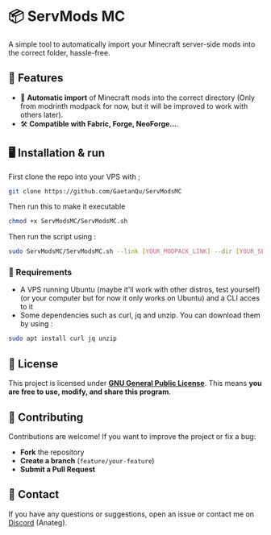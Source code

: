 # 📦 ServMods MC

A simple tool to automatically import your Minecraft server-side mods into the correct folder, hassle-free.

## 🚀 Features

- 📂 **Automatic import** of Minecraft mods into the correct directory (Only from modrinth modpack for now, but it will be improved to work with others later).
- 🛠️ **Compatible with Fabric, Forge, NeoForge...**.

## 🖥️ Installation & run
First clone the repo into your VPS with ;
```bash
git clone https://github.com/GaetanQu/ServModsMC
```
Then run this to make it executable
```bash
chmod +x ServModsMC/ServModsMC.sh
```
Then run the script using :
```bash
sudo ServModsMC/ServModsMC.sh --link [YOUR_MODPACK_LINK] --dir [YOUR_SERVER_DIRECTORY] --user [OFTEN_MINECRAFT]
```

### 📌 Requirements

- A VPS running Ubuntu (maybe it'll work with other distros, test yourself) (or your computer but for now it only works on Ubuntu) and a CLI acces to it
- Some dependencies such as curl, jq and unzip. You can download them by using :
```bash
sudo apt install curl jq unzip
``` 

## 📜 License

This project is licensed under **[GNU General Public License](https://www.gnu.org/licenses/gpl-3.0.fr.html#license-text)**.
This means **you are free to use, modify, and share this program**. 

## 🤝 Contributing

Contributions are welcome!
If you want to improve the project or fix a bug:
- **Fork** the repository
- **Create a branch** (`feature/your-feature`)
- **Submit a Pull Request**

## 📩 Contact

If you have any questions or suggestions, open an issue or contact me on [Discord](#) (Anateg).

